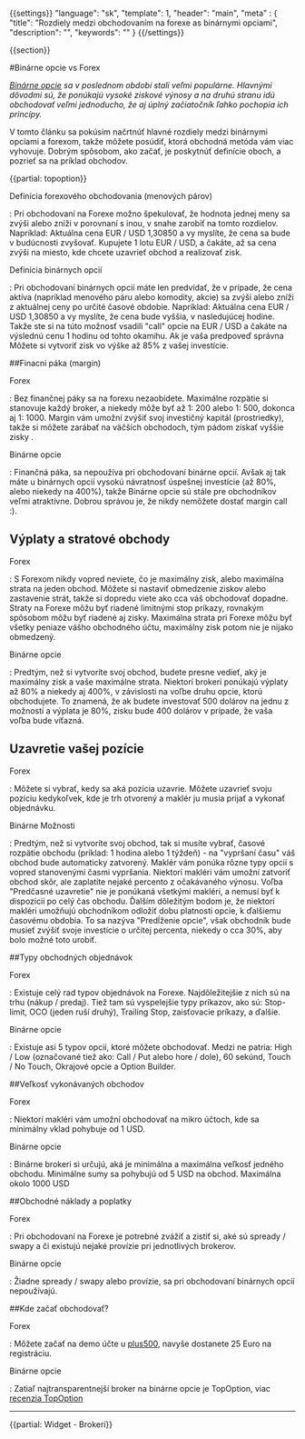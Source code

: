 {{settings}}
  "language": "sk",
  "template": 1,
  "header": "main",
  "meta" : {
    "title": "Rozdiely medzi obchodovaním na forexe as binárnymi opciami",
    "description": "",
    "keywords": ""
  }
{{/settings}}

<div class="row">
<div class="col-md-9" role="main" markdown="1">

{{section}}

#Binárne opcie vs Forex



*[Binárne opcie](http://www.forexsrovnavac.cz/sk/binarne-opcie "Binárne opcie") sa v poslednom období stali veľmi populárne. Hlavnými dôvodmi sú, že ponúkajú vysoké ziskové výnosy a na druhú stranu idú obchodovať veľmi jednoducho, že aj úplný začiatočník ľahko pochopia ich princípy.* 

V tomto článku sa pokúsim načrtnúť hlavné rozdiely medzi binárnymi opciami a forexom, takže môžete posúdiť, ktorá obchodná metóda vám viac vyhovuje. Dobrým spôsobom, ako začať, je poskytnúť definície oboch, a pozrieť sa na príklad obchodov.

{{partial: topoption}}


Definícia forexového obchodovania (menových párov)

: Pri obchodovaní na Forexe možno špekulovať, že hodnota jednej meny sa zvýši alebo zníži v porovnaní s inou, v snahe zarobiť na tomto rozdielov. Napríklad: Aktuálna cena EUR / USD 1,30850 a vy myslíte, že cena sa bude v budúcnosti zvyšovať. Kupujete 1 lotu EUR / USD, a čakáte, až sa cena zvýši na miesto, kde chcete uzavrieť obchod a realizovať zisk. 

Definícia binárnych opcií

: Pri obchodovaní binárnych opcií máte len predvídať, že v prípade, že cena aktíva (napríklad menového páru alebo komodity, akcie) sa zvýši alebo zníži z aktuálnej ceny po určité časové obdobie. Napríklad: Aktuálna cena EUR / USD 1,30850 a vy myslíte, že cena bude vyššia, v nasledujúcej hodine. Takže ste si na túto možnosť vsadili "call" opcie na EUR / USD a čakáte na výslednú cenu 1 hodinu od tohto okamihu. Ak je vaša predpoveď správna Môžete si vytvoriť zisk vo výške až 85% z vašej investície.

##Finacni páka (margin)


Forex

: Bez finančnej páky sa na forexu nezaobídete. Maximálne rozpätie si stanovuje každý broker, a niekedy môže byť až 1: 200 alebo 1: 500, dokonca aj 1: 1000. Margin vám umožní zvýšiť svoj investičný kapitál (prostriedky), takže si môžete zarábať na väčších obchodoch, tým pádom získať vyššie zisky .

Binárne opcie

: Finančná páka, sa nepoužíva pri obchodovaní binárne opcií. Avšak aj tak máte u binárnych opcií vysokú návratnosť úspešnej investície (až 80%, alebo niekedy na 400%), takže Binárne opcie sú stále pre obchodníkov veľmi atraktívne. Dobrou správou je, že nikdy nemôžete dostať margin call :).


## Výplaty a stratové obchody

Forex

: S Forexom nikdy vopred neviete, čo je maximálny zisk, alebo maximálna strata na jeden obchod. Môžete si nastaviť obmedzenie ziskov alebo zastavenie strát, takže si dopredu viete ako cca váš obchodovať dopadne. Straty na Forexe môžu byť riadené limitnými stop príkazy, rovnakým spôsobom môžu byť riadené aj zisky. Maximálna strata pri Forexe môžu byť všetky peniaze vášho obchodného účtu, maximálny zisk potom nie je nijako obmedzený.

Binárne opcie

: Predtým, než si vytvoríte svoj obchod, budete presne vedieť, aký je maximálny zisk a vaše maximálne strata. Niektorí brokeri ponúkajú výplaty až 80% a niekedy aj 400%, v závislosti na voľbe druhu opcie, ktorú obchodujete. To znamená, že ak budete investovať 500 dolárov na jednu z možností a výplata je 80%, zisku bude 400 dolárov v prípade, že vaša voľba bude víťazná.  


## Uzavretie vašej pozície
Forex

: Môžete si vybrať, kedy sa aká pozícia uzavrie. Môžete uzavrieť svoju pozíciu kedykoľvek, kde je trh otvorený a maklér ju musia prijať a vykonať objednávku. 

Binárne Možnosti

: Predtým, než si vytvoríte svoj obchod, tak si musíte vybrať, časové rozpätie obchodu (príklad: 1 hodina alebo 1 týždeň) - na "vypršaní času" váš obchod bude automaticky zatvorený. Maklér vám ponúka rôzne typy opcií s vopred stanovenými časmi vypršania. Niektorí makléri vám umožní zatvoriť obchod skôr, ale zaplatíte nejaké percento z očakávaného výnosu. Voľba "Predčasné uzavretie" nie je ponúkaná všetkými makléri, a nemusí byť k dispozícii po celý čas obchodu. Ďalším dôležitým bodom je, že niektorí makléri umožňujú obchodníkom odložiť dobu platnosti opcie, k ďalšiemu časovému obdobia. To sa nazýva "Predĺženie opcie", však obchodník bude musieť zvýšiť svoje investície o určitej percenta, niekedy o cca 30%, aby bolo možné toto urobiť. 

##Typy obchodných objednávok

Forex

: Existuje celý rad typov objednávok na Forexe. Najdôležitejšie z nich sú na trhu (nákup / predaj). Tiež tam sú vyspelejšie typy príkazov, ako sú: Stop-limit, OCO (jeden ruší druhý), Trailing Stop, zaisťovacie príkazy, a ďalšie. 

Binárne opcie

: Existuje asi 5 typov opcií, ktoré môžete obchodovať. Medzi ne patria: High / Low (označované tiež ako: Call / Put alebo hore / dole), 60 sekúnd, Touch / No Touch, Okrajové opcie a Option Builder. 

##Veľkosť vykonávaných obchodov 

Forex

: Niektorí makléri vám umožní obchodovať na mikro účtoch, kde sa minimálny vklad pohybuje od 1 USD.

Binárne opcie

: Binárne brokeri si určujú, aká je minimálna a maximálna veľkosť jedného obchodu. Minimálne sumy sa pohybujú od 5 USD na obchod. Maximálna okolo 1000 USD

##Obchodné náklady a poplatky 

Forex

: Pri obchodovaní na Forexe je potrebné zvážiť a zistiť si, aké sú spready / swapy a či existujú nejaké provízie pri jednotlivých brokerov. 

Binárne opcie

:  Žiadne spready / swapy alebo provízie, sa pri obchodovaní binárnych opcií nepoužívajú.

##Kde začať obchodovať?

Forex

: Môžete začať na demo účte u [plus500](http://www.forexsrovnavac.cz/sk/plus500 "plus500"), navyše dostanete 25 Euro na registráciu.

Binárne opcie

: Zatiaľ najtransparentnejší broker na binárne opcie je TopOption, viac [recenzia TopOption](http://www.forexsrovnavac.cz/sk/topoption "binárne opcie")





</div>
<div class="col-md-3" markdown="10">

- - -

{{partial: Widget - Brokeri}}



</div>
</div>
</div>